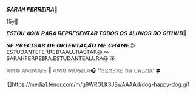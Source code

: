 𝑺𝑨𝑹𝑨𝑯 𝑭𝑬𝑹𝑹𝑬𝑰𝑹𝑨🌻

15y🦋

𝑬𝑺𝑻𝑶𝑼 𝑨𝑸𝑼𝑰 𝑷𝑨𝑹𝑨 𝑹𝑬𝑷𝑹𝑬𝑺𝑬𝑵𝑻𝑨𝑹 𝑻𝑶𝑫𝑶𝑺 𝑶𝑺 𝑨𝑳𝑼𝑵𝑶𝑺 𝑫𝑶 𝑮𝑰𝑻𝑯𝑼𝑩🦢

𝙎𝙀 𝙋𝙍𝙀𝘾𝙄𝙎𝘼𝙍 𝘿𝙀 𝙊𝙍𝙄𝙀𝙉𝙏𝘼𝘾̧𝘼̃𝙊 𝙈𝙀 𝘾𝙃𝘼𝙈𝙀😉
𝖤𝖲𝖳𝖴𝖣𝖠𝖭𝖳𝖤𝖥𝖤𝖱𝖱𝖤𝖨𝖱𝖠𝖠𝖫𝖴𝖱𝖠𝖲𝖳𝖠𝖱@ ∞
𝖲𝖠𝖱𝖠𝖧𝖥𝖤𝖱𝖱𝖤𝖨𝖱𝖠.𝖤𝖲𝖳𝖴𝖣𝖠𝖭𝖳𝖤𝖠𝖫𝖴𝖱𝖠@ ☀

  𝔸𝕄𝕆 𝔸ℕ𝕀𝕄𝔸𝕀𝕊 🦜
  𝔸𝕄𝕆 𝕄𝕌𝕊𝕀ℂ𝔸🎧
''𝚂𝙴𝙼𝙿𝚁𝙴 𝙽𝙰 𝙲𝙰𝙻𝙼𝙰''🍀

![]https://media1.tenor.com/m/g9WRGLK3JSwAAAAd/dog-happy-dog.gif












